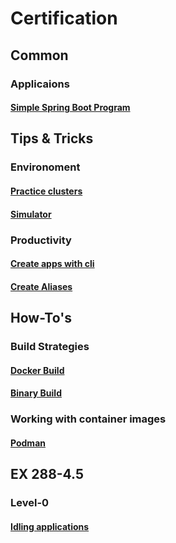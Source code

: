 # Certification

## Common

### Applicaions
#### [Simple Spring Boot Program](https://github.com/ibm-gsi-ecosystem/Certification/tree/master/Openshift/apps/Simple-SpringBoot-App)

## Tips & Tricks

### Environoment
#### [Practice clusters](https://github.com/ibm-gsi-ecosystem/Certification/blob/master/Openshift/Tips%20%26%20Tricks.md#practice-clusters-this-recoommendation--is-just-for-certification-purposes) 
#### [Simulator](https://github.com/ibm-gsi-ecosystem/Certification/tree/master/Openshift/practice-environoment)

### Productivity
#### [Create apps with cli](https://github.com/ibm-gsi-ecosystem/Certification/blob/master/Openshift/Tips%20%26%20Tricks.md#how-to-create-deployments-jobs--pods)
#### [Create Aliases](https://github.com/ibm-gsi-ecosystem/Certification/blob/master/Openshift/Tips%20%26%20Tricks.md#minimize-typing-by-creating-alises-for-commonly-used-commands)

## How-To's

### Build Strategies

#### [Docker Build](https://github.com/ibm-gsi-ecosystem/Certification/blob/master/Openshift/build-strategies/build.md#docker-build)
#### [Binary Build](https://github.com/ibm-gsi-ecosystem/Certification/blob/master/Openshift/build-strategies/build.md#binary-build)

### Working with container images

#### [Podman](https://github.com/ibm-gsi-ecosystem/Certification/blob/master/Openshift/podman/README.md)

## EX 288-4.5

### Level-0
#### [Idling applications](https://github.com/ibm-gsi-ecosystem/Certification/blob/master/Openshift/EX288-4.5/Level-0/Idling_Applications.md)
